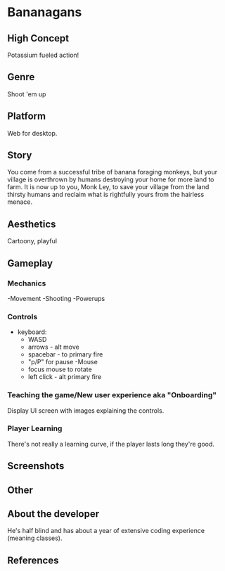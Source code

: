 # Bananagans

## High Concept
Potassium fueled action!

## Genre
Shoot 'em up

## Platform
Web for desktop.

## Story
You come from a successful tribe of banana foraging monkeys, but your village is overthrown by humans destroying your home
for more land to farm. It is now up to you, Monk Ley, to save your village from the land thirsty humans and reclaim what is rightfully
yours from the hairless menace.

## Aesthetics
Cartoony, playful

## Gameplay
### Mechanics
-Movement
-Shooting
-Powerups

### Controls
- keyboard:
  - WASD
  - arrows - alt move
  - spacebar -  to primary fire
  - "p/P" for pause
-Mouse
  - focus mouse to rotate
  - left click - alt primary fire 
  
### Teaching the game/New user experience aka "Onboarding"
Display UI screen with images explaining the controls.
 
### Player Learning
There's not really a learning curve, if the player lasts long they're good.

## Screenshots


## Other


## About the developer
He's half blind and has about a year of extensive coding experience (meaning classes).

## References
